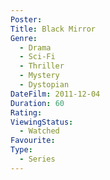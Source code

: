 ```yaml
---
Poster: 
Title: Black Mirror
Genre:
  - Drama
  - Sci-Fi
  - Thriller
  - Mystery
  - Dystopian
DateFilm: 2011-12-04
Duration: 60
Rating: 
ViewingStatus:
  - Watched
Favourite: 
Type:
  - Series
---
```

